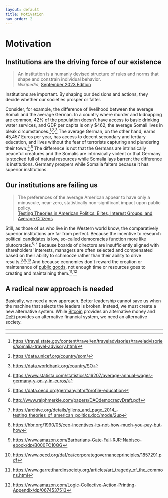 ```yaml
---
layout: default
title: Motivation
nav_order: 2
---
```


# Motivation

## Institutions are the driving force of our existence

> An institution is a humanly devised structure of rules and norms that shape
> and constrain individual behavior.\
> *Wikipedia*, [September 2023 Edition](http://web.archive.org/web/20230922203543/https://en.wikipedia.org/wiki/Institution)

Institutions are important. By shaping our decisions and actions,
they decide whether our societies prosper or falter. 

Consider, for example,
the difference of livelihood between the average Somali and the average German.
In a country where murder and kidnapping are common,
42% of the population doesn't have access to basic drinking
water services, and GDP per capita is only $462,
the average Somali lives in bleak circumstances.[^1]<sup>,</sup>[^2]<sup>,</sup>[^3]
The average German, on the other hand, earns 45,457 Euros per year, has access
to decent secondary and tertiary education, and lives without the fear of terrorists
capturing and plundering their town.[^4]<sup>,</sup>[^5] The difference is not that the
Germans are intrinsically peaceful creatures and the Somalis are intrinsically violent
or that
Germany is stocked full of natural resources while Somalia lays barren; the difference
is institutions. Germany prospers while Somalia falters because it has superior
institutions.

## Our institutions are failing us

> The preferences of the average American appear to have only a minuscule, 
> near-zero, statistically non-significant impact upon public policy.\
> [Testing Theories in American Politics: Elites, Interest Groups, and Average Citizens](https://archive.org/details/gilens_and_page_2014_-testing_theories_of_american_politics.doc/mode/2up)

Still, as those of us who live in the Western world know, the comparatively
superior institutions are far from perfect.
Because the incentive to research political candidates
is low, so-called democracies function more like plutocracies.[^6]<sup>,</sup>[^7] Because
boards of directors are insufficiently aligned with shareholders' interests,
managers are often selected and compensated based on their ability to schmooze
rather than their ability to drive results.[^8]<sup>,</sup>[^9]<sup>,</sup>[^10] And because economies
don't reward the creation or maintenance of [public goods](https://metaproph3t.github.io/posts/public_goods.html),
not enough time or resources goes to creating and maintaining them.[^11]<sup>,</sup>[^12]

## A radical new approach is needed

Basically, we need a new approach. Better leadership cannot save us when the
machine that selects the leaders is broken. Instead, we must create a
new alternative system. While [Bitcoin](https://en.wikipedia.org/wiki/Bitcoin) 
provides an alternative money and [DeFi](https://en.wikipedia.org/wiki/Decentralized_finance)
provides an alternative financial system, we need an alternative society.

----

[^1]: https://travel.state.gov/content/travel/en/traveladvisories/traveladvisories/somalia-travel-advisory.html/
[^2]: https://data.unicef.org/country/som/
[^3]: https://data.worldbank.org/country/SO
[^4]: https://www.statista.com/statistics/416207/average-annual-wages-germany-y-on-y-in-euros/
[^5]: https://data.oecd.org/germany.htm#profile-education
[^6]: http://www.ralphmerkle.com/papers/DAOdemocracyDraft.pdf
[^7]: https://archive.org/details/gilens_and_page_2014_-testing_theories_of_american_politics.doc/mode/2up
[^8]: https://hbr.org/1990/05/ceo-incentives-its-not-how-much-you-pay-but-how
[^9]: https://www.amazon.com/Barbarians-Gate-Fall-RJR-Nabisco-ebook/dp/B000FC10QG
[^10]: https://www.oecd.org/daf/ca/corporategovernanceprinciples/1857291.pdf
[^11]: https://www.garretthardinsociety.org/articles/art_tragedy_of_the_commons.html
[^12]: https://www.amazon.com/Logic-Collective-Action-Printing-Appendix/dp/0674537513

